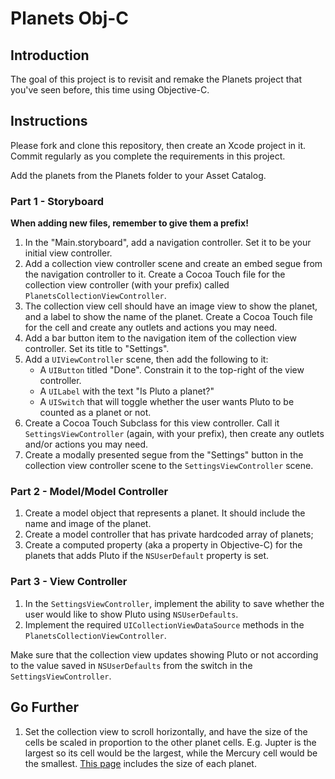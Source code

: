# Planets Obj-C  

## Introduction

The goal of this project is to revisit and remake the Planets project that you've seen before, this time using Objective-C. 

## Instructions

Please fork and clone this repository, then create an Xcode project in it. Commit regularly as you complete the requirements in this project.

Add the planets from the Planets folder to your Asset Catalog.

### Part 1 - Storyboard

**When adding new files, remember to give them a prefix!**

1. In the "Main.storyboard", add a navigation controller. Set it to be your initial view controller.
2. Add a collection view controller scene and create an embed segue from the navigation controller to it. Create a Cocoa Touch file for the collection view controller (with your prefix) called `PlanetsCollectionViewController`.
3. The collection view cell should have an image view to show the planet, and a label to show the name of the planet. Create a Cocoa Touch file for the cell and create any outlets and actions you may need.
4. Add a bar button item to the navigation item of the collection view controller. Set its title to "Settings".
5. Add a `UIViewController` scene, then add the following to it:
    - A `UIButton` titled "Done". Constrain it to the top-right of the view controller.
    - A `UILabel` with the text "Is Pluto a planet?"
    - A `UISwitch` that will toggle whether the user wants Pluto to be counted as a planet or not.
6. Create a Cocoa Touch Subclass for this view controller. Call it `SettingsViewController` (again, with your prefix), then create any outlets and/or actions you may need.
7. Create a modally presented segue from the "Settings" button in the collection view controller scene to the `SettingsViewController` scene.

### Part 2 - Model/Model Controller

1. Create a model object that represents a planet. It should include the name and image of the planet.
2. Create a model controller that has private hardcoded array of planets;
3. Create a computed property (aka a property in Objective-C) for the planets that adds Pluto if the `NSUserDefault` property is set.

### Part 3 - View Controller

1. In the `SettingsViewController`, implement the ability to save whether the user would like to show Pluto using `NSUserDefaults`.
2. Implement the required `UICollectionViewDataSource` methods in the `PlanetsCollectionViewController`.

Make sure that the collection view updates showing Pluto or not according to the value saved in `NSUserDefaults` from the switch in the `SettingsViewController`. 

## Go Further

1. Set the collection view to scroll horizontally, and have the size of the cells be scaled in proportion to the other planet cells. E.g. Jupter is the largest so its cell would be the largest, while the Mercury cell would be the smallest. [This page](https://www.universetoday.com/36649/planets-in-order-of-size/) includes the size of each planet.
